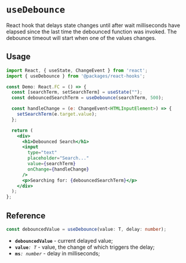 # `useDebounce`

React hook that delays state changes until after wait milliseconds have elapsed since the last time the debounced function was invoked. The debounce timeout will start when one of the values changes.

## Usage

```jsx
import React, { useState, ChangeEvent } from 'react';
import { useDebounce } from '@packages/react-hooks';

const Demo: React.FC = () => {
  const [searchTerm, setSearchTerm] = useState("");
  const debouncedSearchTerm = useDebounce(searchTerm, 500);

  const handleChange = (e: ChangeEvent<HTMLInputElement>) => {
    setSearchTerm(e.target.value);
  };

  return (
    <div>
      <h1>Debounced Search</h1>
      <input
        type="text"
        placeholder="Search..."
        value={searchTerm}
        onChange={handleChange}
      />
      <p>Searching for: {debouncedSearchTerm}</p>
    </div>
  );
};
```

## Reference

```ts
const debouncedValue = useDebounce(value: T, delay: number);
```

- **`debouncedValue`** - current delayed value;
- **`value`**_`: T`_ - value, the change of which triggers the delay;
- **`ms`**_`: number`_ - delay in milliseconds;
